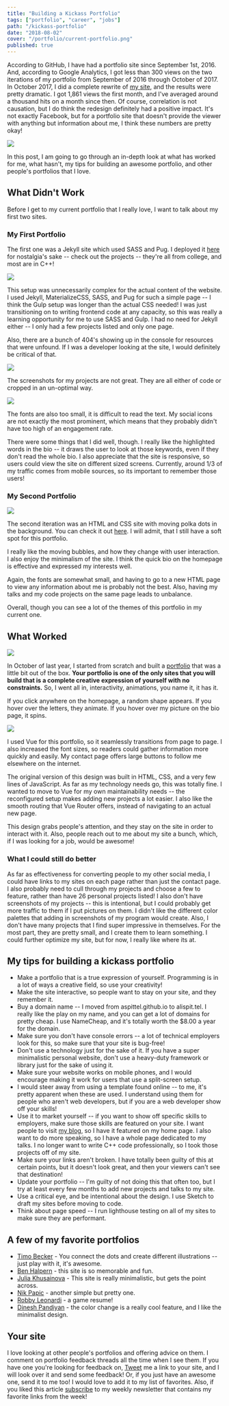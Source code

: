```yaml
---
title: "Building a Kickass Portfolio"
tags: ["portfolio", "career", "jobs"]
path: "/kickass-portfolio"
date: "2018-08-02"
cover: "/portfolio/current-portfolio.png"
published: true
---
```


According to GitHub, I have had a portfolio site since September 1st, 2016. And, according to Google Analytics, I got less than 300 views on the two iterations of my portfolio from September of 2016 through October of 2017. In October 2017, I did a complete rewrite of [my site](https://www.alispit.tel), and the results were pretty dramatic. I got 1,861 views the first month, and I've averaged around a thousand hits on a month since then. Of course, correlation is not causation, but I do think the redesign definitely had a positive impact. It's not exactly Facebook, but for a portfolio site that doesn't provide the viewer with anything but information about me, I think these numbers are pretty okay!

![](/portfolio/analytics.png)

In this post, I am going to go through an in-depth look at what has worked for me, what hasn't, my tips for building an awesome portfolio, and other people's portfolios that I love.

## What Didn't Work

Before I get to my current portfolio that I really love, I want to talk about my first two sites.

### My First Portfolio 

The first one was a Jekyll site which used SASS and Pug. I deployed it [here](http://average-cause.surge.sh/) for nostalgia's sake -- check out the projects -- they're all from college, and most are in C++! 

![](/portfolio/og-portfolio.png)

This setup was unnecessarily complex for the actual content of the website. I used Jekyll, MaterializeCSS, SASS, and Pug for such a simple page -- I think the Gulp setup was longer than the actual CSS needed! I was just transitioning on to writing frontend code at any capacity, so this was really a learning opportunity for me to use SASS and Gulp. I had no need for Jekyll either -- I only had a few projects listed and only one page.

Also, there are a bunch of 404's showing up in the console for resources that were unfound. If I was a developer looking at the site, I would definitely be critical of that. 

![](/portfolio/404s.png)

The screenshots for my projects are not great. They are all either of code or cropped in an un-optimal way.

![](/portfolio/project-list.png)

The fonts are also too small, it is difficult to read the text. My social icons are not exactly the most prominent, which means that they probably didn't have too high of an engagement rate. 

There were some things that I did well, though. I really like the highlighted words in the bio -- it draws the user to look at those keywords, even if they don't read the whole bio. I also appreciate that the site is responsive, so users could view the site on different sized screens. Currently, around 1/3 of my traffic comes from mobile sources, so its important to remember those users!

### My Second Portfolio

![](/portfolio/bubble-portfolio.png)

The second iteration was an HTML and CSS site with moving polka dots in the background. You can check it out [here](http://third-match.surge.sh/). I will admit, that I still have a soft spot for this portfolio.

I really like the moving bubbles, and how they change with user interaction. I also enjoy the minimalism of the site. I think the quick bio on the homepage is effective and expressed my interests well.

Again, the fonts are somewhat small, and having to go to a new HTML page to view any information about me is probably not the best. Also, having my talks and my code projects on the same page leads to unbalance.

Overall, though you can see a lot of the themes of this portfolio in my current one.

## What Worked

![](/portfolio/current-portfolio.png)

In October of last year, I started from scratch and built a [portfolio](https://www.alispit.tel) that was a little bit out of the box. **Your portfolio is one of the only sites that you will build that is a complete creative expression of yourself with no constraints.** So, I went all in, interactivity, animations, you name it, it has it. 

If you click anywhere on the homepage, a random shape appears. If you hover over the letters, they animate. If you hover over my picture on the bio page, it spins.

![](/portfolio/random-shapes.png)

I used Vue for this portfolio, so it seamlessly transitions from page to page. I also increased the font sizes, so readers could gather information more quickly and easily. My contact page offers large buttons to follow me elsewhere on the internet.

The original version of this design was built in HTML, CSS, and a very few lines of JavaScript. As far as my technology needs go, this was totally fine. I wanted to move to Vue for my own maintainability needs -- the reconfigured setup makes adding new projects a lot easier. I also like the smooth routing that Vue Router offers, instead of navigating to an actual new page.

This design grabs people's attention, and they stay on the site in order to interact with it. Also, people reach out to me about my site a bunch, which, if I was looking for a job, would be awesome!  

### What I could still do better

As far as effectiveness for converting people to my other social media, I could have links to my sites on each page rather than just the contact page. I also probably need to cull through my projects and choose a few to feature, rather than have 26 personal projects listed! I also don't have screenshots of my projects -- this is intentional, but I could probably get more traffic to them if I put pictures on them. I didn't like the different color palettes that adding in screenshots of my program would create. Also, I don't have many projects that I find super impressive in themselves. For the most part, they are pretty small, and I create them to learn something. I could further optimize my site, but for now, I really like where its at. 

## My tips for building a kickass portfolio

* Make a portfolio that is a true expression of yourself. Programming is in a lot of ways a creative field, so use your creativity!
* Make the site interactive, so people want to stay on your site, and they remember it. 
* Buy a domain name -- I moved from aspittel.github.io to alispit.tel. I really like the play on my name, and you can get a lot of domains for pretty cheap. I use NameCheap, and it's totally worth the $8.00 a year for the domain.
* Make sure you don't have console errors -- a lot of technical employers look for this, so make sure that your site is bug-free!
* Don't use a technology just for the sake of it. If you have a super minimalistic personal website, don't use a heavy-duty framework or library just for the sake of using it.
* Make sure your website works on mobile phones, and I would encourage making it work for users that use a split-screen setup.
* I would steer away from using a template found online -- to me, it's pretty apparent when these are used. I understand using them for people who aren't web developers, but if you are a web developer show off your skills!
* Use it to market yourself -- if you want to show off specific skills to employers, make sure those skills are featured on your site. I want people to visit [my blog](https://zen-of-programming.com/), so I have it featured on my home page. I also want to do more speaking, so I have a whole page dedicated to my talks. I no longer want to write C++ code professionally, so I took those projects off of my site. 
* Make sure your links aren't broken. I have totally been guilty of this at certain points, but it doesn't look great, and then your viewers can't see that destination!
* Update your portfolio -- I'm guilty of not doing this that often too, but I try at least every few months to add new projects and talks to my site.
* Use a critical eye, and be intentional about the design. I use Sketch to draft my sites before moving to code.
* Think about page speed -- I run lighthouse testing on all of my sites to make sure they are performant.

## A few of my favorite portfolios

* [Timo Becker](https://timobecker.com/) - You connect the dots and create different illustrations -- just play with it, it's awesome.
* [Ben Halpern](http://benhalpern.com/) - this site is so memorable and fun.
* [Julia Khusainova](http://julia.im/) - This site is really minimalistic, but gets the point across.
* [Nik Papic](http://nik.org/) - another simple but pretty one.
* [Robby Leonardi](http://www.rleonardi.com/interactive-resume/) - a game resume!
* [Dinesh Pandiyan](https://flexdinesh.github.io/) - the color change is a really cool feature, and I like the minimalist design.

## Your site

I love looking at other people's portfolios and offering advice on them. I comment on portfolio feedback threads all the time when I see them. If you have one you're looking for feedback on, [Tweet](https://twitter.com/aspittel) me a link to your site, and I will look over it and send some feedback! Or, if you just have an awesome one, send it to me too! I would love to add it to my list of favorites. Also, if you liked this article [subscribe](https://tinyletter.com/ali_writes_code) to my weekly newsletter that contains my favorite links from the week!
